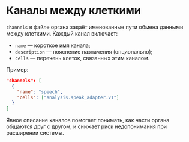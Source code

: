 <!-- neira:meta
id: NEI-20250101-000004-channels-doc
intent: docs
summary: |
  Описание поля channels в спецификации органа и пример использования.
-->

# Каналы между клеткими

`channels` в файле органа задаёт именованные пути обмена данными между клеткими. Каждый канал включает:

- `name` — короткое имя канала;
- `description` — пояснение назначения (опционально);
- `cells` — перечень клеток, связанных этим каналом.

Пример:

```json
"channels": [
  {
    "name": "speech",
    "cells": ["analysis.speak_adapter.v1"]
  }
]
```

Явное описание каналов помогает понимать, как части органа общаются друг с другом, и снижает риск недопонимания при расширении системы.
